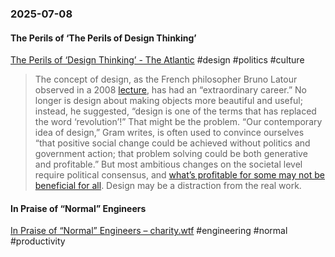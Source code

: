 ### 2025-07-08
#### The Perils of ‘The Perils of Design Thinking’
[The Perils of ‘Design Thinking’ - The Atlantic](https://www.theatlantic.com/books/archive/2025/06/invention-of-design-maggie-gram-book-review/683302/) #design #politics #culture 

> The concept of design, as the French philosopher Bruno Latour observed in a 2008 [lecture](https://sciencespo.hal.science/hal-00972919), has had an “extraordinary career.” No longer is design about making objects more beautiful and useful; instead, he suggested, “design is one of the terms that has replaced the word ‘revolution’!” That might be the problem. “Our contemporary idea of design,” Gram writes, is often used to convince ourselves “that positive social change could be achieved without politics and government action; that problem solving could be both generative and profitable.” But most ambitious changes on the societal level require political consensus, and [what’s profitable for some may not be beneficial for all](https://www.theatlantic.com/ideas/archive/2023/05/private-equity-firms-bankruptcies-plunder-book/673896/). Design may be a distraction from the real work.

#### In Praise of “Normal” Engineers
[In Praise of “Normal” Engineers – charity.wtf](https://charity.wtf/2025/06/19/in-praise-of-normal-engineers/) #engineering #normal #productivity 

